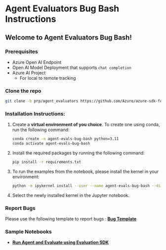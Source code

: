 # Agent Evaluators Bug Bash Instructions

## Welcome to Agent Evaluators Bug Bash!

### Prerequisites
- Azure Open AI Endpoint
- Open AI Model Deployment that supports `chat completion`
- Azure AI Project
  - For local to remote tracking

### Clone the repo
```bash
git clone -b prp/agent_evaluators https://github.com/Azure/azure-sdk-for-python
```

### Installation Instructions:

1. Create a **virtual environment of you choice**. To create one using conda, run the following command:
    ```bash
    conda create -n agent-evals-bug-bash python=3.11
    conda activate agent-evals-bug-bash
    ```
2. Install the required packages by running the following command:
    ```bash
   pip install -r requirements.txt
    ```
3. To run the examples from the notebook, please install the kernel in your environment:
   ```bash
   python -m ipykernel install --user --name agent-evals-bug-bash --display-name "agent-evals-bug-bash"
   ```
4. Select the newly installed kernel in the Jupyter notebook.

### Report Bugs

Please use the following template to report bugs : [**Bug Template**](https://msdata.visualstudio.com/3adb301f-9ede-41f2-933b-fcd1a486ff7f/_workitems/create/Bug?templateId=9079923c-1e6d-4341-be65-a0665e17f0d7&ownerId=8d25f9a6-0175-4ac6-8d4e-c1e2702a635c)

### Sample Notebooks

- [**Run Agent and Evaluate using Evaluation SDK**](./agent_evaluation.ipynb)
